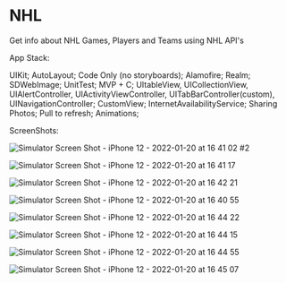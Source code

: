 # NHL

Get info about NHL Games, Players and Teams using NHL API's

App Stack:

UIKit;
AutoLayout;
Code Only (no storyboards);
Alamofire;
Realm;
SDWebImage;
UnitTest;
MVP + C;
UItableView, UICollectionView, UIAlertController, UIActivityViewController, UITabBarController(custom), UINavigationController;
CustomView;
InternetAvailabilityService;
Sharing Photos;
Pull to refresh;
Animations;

ScreenShots:


![Simulator Screen Shot - iPhone 12 - 2022-01-20 at 16 41 02 #2](https://user-images.githubusercontent.com/72150642/150363458-16eccf8c-a272-4365-883e-a67e2d44b83b.png)

![Simulator Screen Shot - iPhone 12 - 2022-01-20 at 16 41 17](https://user-images.githubusercontent.com/72150642/150363486-e160d6ad-5165-48b4-8d7e-504ff5b62f3d.png)

![Simulator Screen Shot - iPhone 12 - 2022-01-20 at 16 42 21](https://user-images.githubusercontent.com/72150642/150363232-6c34caa1-f222-4edd-acca-8e3dd2583acc.png)

![Simulator Screen Shot - iPhone 12 - 2022-01-20 at 16 40 55](https://user-images.githubusercontent.com/72150642/150363241-b1c52e13-5f95-42d5-9829-b622a3e382fb.png)

![Simulator Screen Shot - iPhone 12 - 2022-01-20 at 16 44 22](https://user-images.githubusercontent.com/72150642/150363259-5f9f156d-3014-41d2-a951-f768333ef161.png)

![Simulator Screen Shot - iPhone 12 - 2022-01-20 at 16 44 15](https://user-images.githubusercontent.com/72150642/150363279-f3e89a0c-1969-4183-8821-27fa7ad318ef.png)

![Simulator Screen Shot - iPhone 12 - 2022-01-20 at 16 44 55](https://user-images.githubusercontent.com/72150642/150363300-9b72712e-6eb9-4797-aab6-a63b1e943232.png)

![Simulator Screen Shot - iPhone 12 - 2022-01-20 at 16 45 07](https://user-images.githubusercontent.com/72150642/150363317-dfd1d3da-d465-4896-ac11-3440a7cdb990.png)



